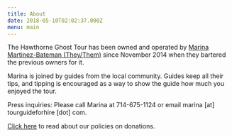 ```yaml
---
title: About
date: 2018-05-10T02:02:37.000Z
menu: main
---
```

The Hawthorne Ghost Tour has been owned and operated by [Marina Martinez-Bateman (They/Them)](http://marinaforhire.com/) since November 2014 when they bartered the previous owners for it. 

Marina is joined by guides from the local community. Guides keep all their tips, and tipping is encouraged as a way to show the guide how much you enjoyed the tour. 

Press inquiries: Please call Marina at 714-675-1124 or email marina [at] tourguideforhire [dot] com.

[Click here](/donations/) to read about our policies on donations.